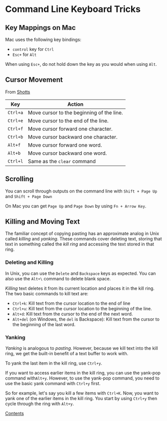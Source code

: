 # Command Line Keyboard Tricks

## Key Mappings on Mac

Mac uses the following key bindings:

- `control` key for `Ctrl`
- `Esc+` for `Alt`

When using `Esc+`, do not hold down the key as you would when using `Alt`.

## Cursor Movement

From [Shotts](https://www.oreilly.com/library/view/the-linux-command/9781593273897/)

| **Key**    | **Action**                                |
|---------   |-------------------------------------------|
| `Ctrl+a`   | Move cursor to the beginning of the line. |
| `Ctrl+e`   | Move cursor to the end of the line.       |
| `Ctrl+f`   | Move cursor forward one character.        |
| `Ctrl+b`   | Move cursor backward one character.       |
| `Alt+f`    | Move cursor forward one word.             |
| `Alt+b`    | Move cursor backward one word.            |
| `Ctrl+l`   | Same as the `clear` command               |

## Scrolling

You can scroll through outputs on the command line with `Shift + Page Up` and `Shift + Page Down` 

On Mac you can get `Page Up` and `Page Down` by using `Fn + Arrow Key`.

## Killing and Moving Text

The familiar concept of copying pasting has an approximate analog in Unix called *killing* and *yanking*. These commands cover deleting text, storing that text in something called the *kill ring* and accessing the text stored in that ring.

### Deleting and Killing

In Unix, you can use the `Delete` and `Backspace` keys as expected. You can also use the `Alt+\` command to delete blank space.

*Killing* text deletes it from its current location and places it in the kill ring. The two basic commands to kill text are:

- `Ctrl+k`: Kill text from the cursor location to the end of line
- `Ctrl+u`: Kill text from the cursor location to the beginning of the line.
- `Alt+d`: Kill text from the cursor to the end of the next word.
- `Alt+del` (on Windows, the `del` is Backspace): Kill text from the cursor to the beginning of the last word.

### Yanking

*Yanking* is analogous to *pasting*. However, because we kill text into the kill ring, we get the built-in benefit of a text buffer to work with.

To yank the last item in the kill ring, use `Ctrl+y`.

If you want to access earlier items in the kill ring, you can use the yank-pop command with`Alt+y`. However, to use the yank-pop command, you need to use the basic yank command with `Ctrl+y` first.

So for example, let's say you kill a few items with `Ctrl+K`. Now, you want to yank one of the earlier items in the kill ring. You start by using `Ctrl+y` then cycle through the ring with `Alt+y`.

[Contents](_main_command_line_notes.md)
